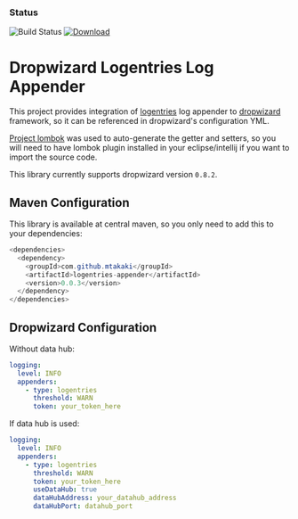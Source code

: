 ### Status
![Build Status](https://codeship.com/projects/c895ce00-bdce-0133-0ed3-2a1d867cc1c8/status?branch=master)
[ ![Download](https://api.bintray.com/packages/mtakaki/maven/logentries-appender/images/download.svg) ](https://bintray.com/mtakaki/maven/logentries-appender/_latestVersion)

# Dropwizard Logentries Log Appender
This project provides integration of [logentries](https://logentries.com) log appender to [dropwizard](http://www.dropwizard.io/) framework, so it can be referenced in dropwizard's configuration YML.

[Project lombok](https://projectlombok.org/) was used to auto-generate the getter and setters, so you will need to have lombok plugin installed in your eclipse/intellij if you want to import the source code.

This library currently supports dropwizard version `0.8.2`.

## Maven Configuration
This library is available at central maven, so you only need to add this to your dependencies:

```java
<dependencies>
  <dependency>
    <groupId>com.github.mtakaki</groupId>
    <artifactId>logentries-appender</artifactId>
    <version>0.0.3</version>
  </dependency>
</dependencies>
```

## Dropwizard Configuration
Without data hub:

```yaml
logging:
  level: INFO
  appenders:
    - type: logentries
      threshold: WARN
      token: your_token_here
```

If data hub is used:

```yaml
logging:
  level: INFO
  appenders:
    - type: logentries
      threshold: WARN
      token: your_token_here
      useDataHub: true
      dataHubAddress: your_datahub_address
      dataHubPort: datahub_port
```
